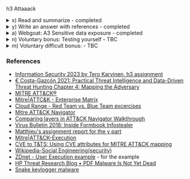 h3 Attaaack
 
<details><summary> x) Read and summarize  - completed </summary>
<p> 
        € Costa-Gazcón 2021: Practical Threat Intelligence and Data-Driven Threat Hunting. Chapter 4: Mapping the Adversary 
        (all but "Testing yourself", which is left as voluntary bonus)
 
 1. The MITRE ATT&CK framework
 
  Description of 14 TTPs (tactics, techniques (+subtechniques), procedures) according to MITRE ATT&CK framwework.
  Each tactic has its own set of techniques/subtechniques with specific TA behaviors. 
   1. Reconnaissance  - new - trying to get as much info about the victim as possible 
   2. Resources Dev - new - conducting assessing resources process (these resources can be purchased, stolen, or developed)
   3. Initial Access - the very first step to get into victim's environment and get a foothold in the network using entry vectors
   4. Execution - using mali code inside victim's environment 
   5. Persistence - trying to stay inside victim' system 
   6. Privilige Escalation - trying to upgragde their access level, privilige, permission
   7. Defense Evation - avoiding to be detected by the victim's defense 
   8. Credential access - taking/ stealing user's credetial access to gain access fruther into the system, or to disguise their malicious activities 
   9. Discovery - gaining knowledge on how victim's environment is built
   10. Lateral movement - discovering how victim's network and system are configured, then pivoting from 1 to another until getting the target 
   11. Collection - collecting info from victim's environment for further exfiltration
   12. Command & Control - communication with the system after control it
   13. Exfiltration - stealing info why trying to stay undetected
   14. Impact - preventing users from accessing the system (manipulating/destroying the system and on)
 
 Procedure is the specific way a TA implements a specific techniques or subtechniques. A procedure can cover multiple techniques and subtechniques as well. 
 
 The ATT&CK Matrix 
 
Introduction to MITRE ATT&CK Matrix for Enterprise with tactics and theirs specific techniques related with expansion to techniques specifications (ID,     procedure examples, mitigation, detection and on) making ATT&CK a great resource for training, studying, planning and mapping. (Term used here - _"planning blue and red teaming exercises"_ a training strategy where the "red team" is the one trying to attack (TA) and the "blue team" is the one trying to defend. 
Source: [Cloud Range - Red Team vs. Blue Team excercises](https://www.cloudrangecyber.com/red-vs-blue-team)
 
 ![h3_i_Matrix_01](https://user-images.githubusercontent.com/99587532/216986406-dc57c2ef-2c8b-4c91-b3ce-06f2fe0c22af.png)
 
 Source: [Deploy Container](https://attack.mitre.org/versions/v12/techniques/T1610/) 
 
  The ATT&CK Navigator 
 
  Brief introduction to use the ATT&CK navigator which is a great studying tool to visualize a TA ' modus operandi ("a method of procedure"), or generate a security exercise. I found the introduction too brief, and took use of [Comparing layers in ATT&CK Navigator Walkthrough](https://attack.mitre.org/docs/training-cti/Comparing%20Layers%20in%20Navigator.pdf) which provided a much comprehensive instruction. 
 
 2. Mapping with ATT&CK
 
  Example of identifying ATT&CK tactics used in the case of Virus Bulletin 2018: Inside Formbook Infostealer by the malware researcher Gabriela Nicolao: (https://www.virusbulletin.com/uploads/pdf/magazine/2018/VB2018-Nicolao.pdf)
  
 </p> 
 </details>   
 <details><summary> y) Write an answer with references - completed </summary>
 <p> 
  Answer in the context of Mitre Att&ck, and pick examples that are different from the chapter in task x.
  
   * Define tactic and give an example.

The one I picked here is Execution (https://attack.mitre.org/tactics/TA0002/). As briefly mentioned in the previous part, execution refers to the act of TA running malicious code inside the victim's environment, either local or remote. This is usually paired with other tactics' techniques to acchieve broader goals, like getting data or "getting to know" the network, system. 
  
   * Define technique and subtechnique, and give an example of each.

There are 13 techniques included in this tactic and 21 subtechniques, of those, I focus here on T1204. User Execution and its subtechniques (malicious emails, links and/or images). User Execution usually goes in pair with other techniques, among them, most often, Phishing from Initial Access or may also occur at later phases of an instrution, for example, Command and Control via Remote Access Software. Using this tactic, TA "tricks" (social engineers) the victims into conducting specific actions to gain excecution. Few examples: 
  
   * user executing malicious code by opening a malicious document file, or links - in my opinion, this is one of most common/frequent form of techniques used. The TA (phisher/scammer) would send a "fake" email (looking like a legit one) containing a link/file asking for action from the user/victim. The user then clicks on the link or open the file attached which triggers downloading some malware without the user's knowledge and this later exploits and infect user' system. Example: [zdnet article -   hackers sending email with pdf file containing embedded word document triggering Snake keyloggermalware dowload to steal information](https://www.zdnet.com/article/this-malware-spreading-pdf-uses-a-sneaky-file-name-to-trick-the-unwary/)
 
   * user opening a file in a shared directory placed by the TA 
   * user enabling Remote Access Software, letting TA have direct control of the system.
  
  
   * Define procedure, and give an example of each - TBC 
  
TA sending Windows' users email containing malicious PDF files named "REMMITANCE INVOICE.pdf" with an embedded Word document named "has been verified. However PDF, Jpeg, xlsx, .docs". 
  
Once opening the file, Adobe Reader prompts the user to open the Word file, and here because of the name conbined with the warning notification from Adobe Reader, it reads "The file 'has been verified. However PDF, Jpeg, xlsx, .docs' may contain programs, macros or viruses that could potentially harm your computer. Open the file only if you are sure it is safe. Would you like to:" 
  
At the first glance, the notification with combination of the file name looks normal (the file's has been verified...). 
Source: [HP Threat Research Blog • PDF Malware Is Not Yet Dead](https://threatresearch.ext.hp.com/pdf-malware-is-not-yet-dead/#)
 ![image](https://user-images.githubusercontent.com/99587532/217180497-ce908d56-0f67-492d-9b58-013ec1b850d5.png)
 
The Word document contains a malicious URL where an external object linking and embedding (OLE) object. 
  
If the protected view is disable, Word would then download a Rich Text Format file from a web server which would be run in the context of the open document.
  
The OLE object contains shellcode exploiting the [CVE-2017-11882](https://msrc.microsoft.com/update-guide/vulnerability/CVE-2017-11882) remote code execution vulnerability in Equation Editor which had been addressed in 2017. 
  
It would also download the Snake Keylogger a malware used to steal sensitive information from user’s device, including saved credentials, keystrokes, screenshots of the user’s screen, and clipboard data. 

Other techniques which may have been used based on the context provided in the articles could be: 

  * Reconnaissance: Gather victim Identity Information -> T1589.002 	Email Addresses 
  * Initial Access: Phishing -> T1566.001 Spearphishing Attachment 

 </p> 
 </details>       
 <details><summary> a) Webgoat: A3 Sensitive data exposure - completed </summary>
 <p> 
        Insecure Login: 2 Let's try
  
Quite straight-forward task using knowledge from the previous 'General - Developer Tools' in h1, I used "Inspect" - "Network"- Click on "Log in" button - Find the "Post" start.mvc query - Click on "Request" to find the login details. 

The only issue I got in here is that password was given on the first line and username on the second line, so in a pilot mode, I tried the combo "password-username" and well, it didn't work. I started digging the internet and found out the tutorial/walkthrough showed exactly the steps I done, with only the difference in the name of "username". 
  
Ahah, so, lesson learnt: pay attention to each and every single thing, no matter how minor/silly they may look. 
 
<img width="794" alt="h3_webgoat_wrong" src="https://user-images.githubusercontent.com/99587532/217193195-8d4d3d42-b65a-4558-a1fe-b99d346d3171.png">

 </p> 
 </details>  
 <details><summary> n) Voluntary bonus: Testing yourself - TBC </summary>

 <p> 
  "Testing yourself" in Costa-Gazcón: Practical Threat Intelligence and Data-Driven Threat Hunting
  Chapter 4: Mapping the Adversary
 The very first techniques I was able to identify was User Execution: Malicious File (ID: T1204.002) and Malicious Link (ID: T1204.001) focusing on _"Formbook […] was distributed via PDFs with embedded links, DOC and XLS files with malicious macros, and compressed files containing the executable"_

 
 </p> 
  </details>  
  <details><summary> m) Voluntary difficult bonus: - TBC </summary>
  <p> 
  WebGoat: SQL Injection (advanced).
  </p> 
  </details>  
   
### References 
   * [Information Security 2023 by Tero Karvinen, h3 assignment](https://terokarvinen.com/2023/information-security-2023/#h3-attack)
   * [€ Costa-Gazcón 2021: Practical Threat Intelligence and Data-Driven Threat Hunting Chapter 4: Mapping the Adversary](https://www.oreilly.com/library/view/practical-threat-intelligence/9781838556372/B13376_04_Final_SK_ePub.xhtml#_idParaDest-75)
   * [MITRE ATT&CK®](https://attack.mitre.org/)
   * [Mitre|ATTC&K - Enterprise Matrix](https://attack.mitre.org/matrices/enterprise/)
   * [Cloud Range - Red Team vs. Blue Team excercises](https://www.cloudrangecyber.com/red-vs-blue-team)
   * [Mitre ATT&CK Navigator](https://mitre-attack.github.io/attack-navigator/)
   * [Comparing layers in ATT&CK Navigator Walkthrough](https://attack.mitre.org/docs/training-cti/Comparing%20Layers%20in%20Navigator.pdf)
   * [Virus Bulletin 2018: Inside Formbook Infostealer](https://www.virusbulletin.com/uploads/pdf/magazine/2018/VB2018-Nicolao.pdf)
   * [Matthieu's assignment report for the y part](https://github.com/MatthieuBruh/h3_Attaaack)
   * [Mitre|ATT&CK-Execution](https://attack.mitre.org/tactics/TA0002/)
   * [CVE to T&TS: Using CVE attributes for MITRE ATT&CK mapping](https://l.vulcancyber.com/hubfs/Ebooks-and-White-Papers/Vulcan-Cyber-Mapping-CVEs-to-MITRE.pdf)
   * [Wikipedia-Social Engineering(security)](https://en.wikipedia.org/wiki/Social_engineering_(security))
   * [ZDnet - User Execution example](https://www.zdnet.com/article/this-malware-spreading-pdf-uses-a-sneaky-file-name-to-trick-the-unwary/) - for the example 
   * [HP Threat Research Blog • PDF Malware Is Not Yet Dead](https://threatresearch.ext.hp.com/pdf-malware-is-not-yet-dead/#)
   * [Snake keylogger malware](https://www.fortinet.com/blog/threat-research/deep-dive-into-a-fresh-variant-of-snake-keylogger-malware)

